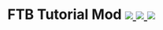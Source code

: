 # FTB Tutorial Mod [![](http://cf.way2muchnoise.eu/ftb-tutorial-mod.svg) ![](https://cf.way2muchnoise.eu/packs/ftb-tutorial-mod.svg) ![](http://cf.way2muchnoise.eu/versions/ftb-tutorial-mod.svg)](https://www.curseforge.com/minecraft/mc-mods/ftb-tutorial-mod)